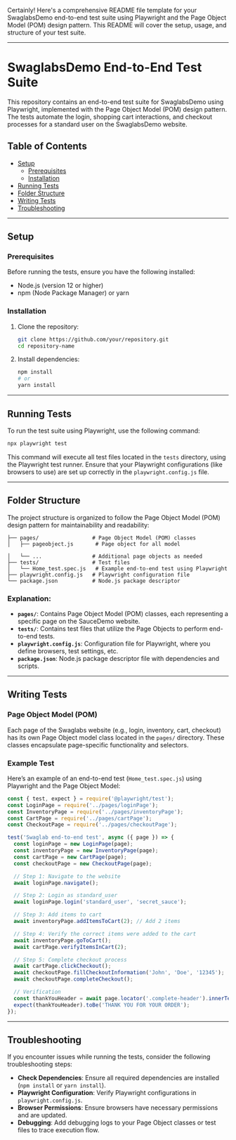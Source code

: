Certainly! Here's a comprehensive README file template for your SwaglabsDemo end-to-end test suite using Playwright and the Page Object Model (POM) design pattern. This README will cover the setup, usage, and structure of your test suite.

---

# SwaglabsDemo End-to-End Test Suite

This repository contains an end-to-end test suite for SwaglabsDemo using Playwright, implemented with the Page Object Model (POM) design pattern. The tests automate the login, shopping cart interactions, and checkout processes for a standard user on the SwaglabsDemo website.

## Table of Contents

- [Setup](#setup)
  - [Prerequisites](#prerequisites)
  - [Installation](#installation)
- [Running Tests](#running-tests)
- [Folder Structure](#folder-structure)
- [Writing Tests](#writing-tests)
- [Troubleshooting](#troubleshooting)


---

## Setup

### Prerequisites

Before running the tests, ensure you have the following installed:

- Node.js (version 12 or higher)
- npm (Node Package Manager) or yarn

### Installation

1. Clone the repository:

   ```bash
   git clone https://github.com/your/repository.git
   cd repository-name
   ```

2. Install dependencies:

   ```bash
   npm install
   # or
   yarn install
   ```

---

## Running Tests

To run the test suite using Playwright, use the following command:

```bash
npx playwright test
```

This command will execute all test files located in the `tests` directory, using the Playwright test runner. Ensure that your Playwright configurations (like browsers to use) are set up correctly in the `playwright.config.js` file.

---

## Folder Structure

The project structure is organized to follow the Page Object Model (POM) design pattern for maintainability and readability:

```
├── pages/                 # Page Object Model (POM) classes
│   ├── pageobject.js       # Page object for all model

│   └── ...                # Additional page objects as needed
├── tests/                 # Test files
│   └── Home_test.spec.js   # Example end-to-end test using Playwright
├── playwright.config.js   # Playwright configuration file
└── package.json           # Node.js package descriptor
```

### Explanation:

- **`pages/`**: Contains Page Object Model (POM) classes, each representing a specific page on the SauceDemo website.
- **`tests/`**: Contains test files that utilize the Page Objects to perform end-to-end tests.
- **`playwright.config.js`**: Configuration file for Playwright, where you define browsers, test settings, etc.
- **`package.json`**: Node.js package descriptor file with dependencies and scripts.

---

## Writing Tests

### Page Object Model (POM)

Each page of the Swaglabs website (e.g., login, inventory, cart, checkout) has its own Page Object model class located in the `pages/` directory. These classes encapsulate page-specific functionality and selectors.

### Example Test

Here’s an example of an end-to-end test (`Home_test.spec.js`) using Playwright and the Page Object Model:

```javascript
const { test, expect } = require('@playwright/test');
const LoginPage = require('../pages/loginPage');
const InventoryPage = require('../pages/inventoryPage');
const CartPage = require('../pages/cartPage');
const CheckoutPage = require('../pages/checkoutPage');

test('Swaglab end-to-end test', async ({ page }) => {
  const loginPage = new LoginPage(page);
  const inventoryPage = new InventoryPage(page);
  const cartPage = new CartPage(page);
  const checkoutPage = new CheckoutPage(page);

  // Step 1: Navigate to the website
  await loginPage.navigate();

  // Step 2: Login as standard_user
  await loginPage.login('standard_user', 'secret_sauce');

  // Step 3: Add items to cart
  await inventoryPage.addItemsToCart(2); // Add 2 items

  // Step 4: Verify the correct items were added to the cart
  await inventoryPage.goToCart();
  await cartPage.verifyItemsInCart(2);

  // Step 5: Complete checkout process
  await cartPage.clickCheckout();
  await checkoutPage.fillCheckoutInformation('John', 'Doe', '12345');
  await checkoutPage.completeCheckout();

  // Verification
  const thankYouHeader = await page.locator('.complete-header').innerText();
  expect(thankYouHeader).toBe('THANK YOU FOR YOUR ORDER');
});
```

---

## Troubleshooting

If you encounter issues while running the tests, consider the following troubleshooting steps:

- **Check Dependencies**: Ensure all required dependencies are installed (`npm install` or `yarn install`).
- **Playwright Configuration**: Verify Playwright configurations in `playwright.config.js`.
- **Browser Permissions**: Ensure browsers have necessary permissions and are updated.
- **Debugging**: Add debugging logs to your Page Object classes or test files to trace execution flow.






